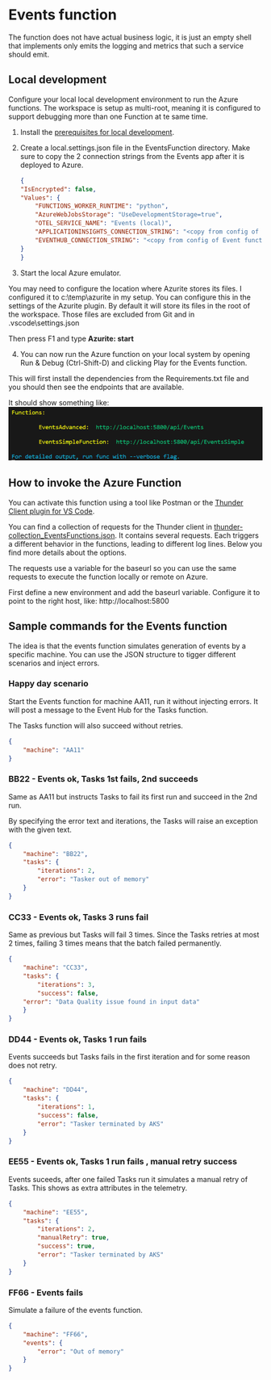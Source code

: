 # Events function

The function does not have actual business logic, it is just an empty shell that implements only emits the logging and metrics that such a service should emit.

## Local development
Configure your local local development environment to run the Azure functions. The workspace is setup as multi-root, meaning it is configured to support debugging more than one Function at te same time.

1. Install the [prerequisites for local development](../../README.md).

2. Create a local.settings.json file in the EventsFunction directory. Make sure to copy the 2 connection strings from the Events app after it is deployed to Azure.

    ```json
    {
    "IsEncrypted": false,
    "Values": {
        "FUNCTIONS_WORKER_RUNTIME": "python",
        "AzureWebJobsStorage": "UseDevelopmentStorage=true",
        "OTEL_SERVICE_NAME": "Events (local)",
        "APPLICATIONINSIGHTS_CONNECTION_STRING": "<copy from config of Event function in Azure>",
        "EVENTHUB_CONNECTION_STRING": "<copy from config of Event function in Azure>"
    }
    }
    ```

3. Start the local Azure emulator.

You may need to configure the location where Azurite stores its files. I configured it to c:\temp\azurite in my setup. You can configure this in the settings of the Azurite plugin. By default it will store its files in the root of the workspace. Those files are excluded from Git and in .vscode\settings.json

Then press F1 and type **Azurite: start**

4. You can now run the Azure function on your local system by opening Run & Debug (Ctrl-Shift-D) and clicking Play for the Events function.

This will first install the dependencies from the Requirements.txt file and you should then see the endpoints that are available.

It should show something like:
![Events started successfully](assets/EventsStartupUrls.png)

## How to invoke the Azure Function
You can activate this function using a tool like Postman or the [Thunder Client plugin for VS Code](https://marketplace.visualstudio.com/items?itemName=rangav.vscode-thunder-client).

You can find a collection of requests for the Thunder client in [thunder-collection_EventsFunctions.json](/thunder-collection_EventsFunctions.json). It contains several requests. Each triggers a different behavior in the functions, leading to different log lines. Below you find more details about the options.

The requests use a variable for the baseurl so you can use the same requests to execute the function locally or remote on Azure.

First define a new environment and add the baseurl variable. Configure it to point to the right host, like:
    http://localhost:5800


## Sample commands for the Events function
The idea is that the events function simulates generation of events by a specific machine. You can use the JSON structure to tigger different scenarios and inject errors.

### Happy day scenario
Start the Events function for machine AA11, run it without injecting errors. It will post a message to the Event Hub for the Tasks function.

The Tasks function will also succeed without retries.    

```json
{
    "machine": "AA11"
}
```

### BB22 - Events ok, Tasks 1st fails, 2nd succeeds
Same as AA11 but instructs Tasks to fail its first run and succeed in the 2nd run.

By specifying the error text and iterations, the Tasks will raise an exception with the given text. 
```json
{
    "machine": "BB22",
    "tasks": {
        "iterations": 2,
        "error": "Tasker out of memory"
    }
}
```

### CC33 - Events ok, Tasks 3 runs fail
Same as previous but Tasks will fail 3 times.
Since the Tasks retries at most 2 times, failing 3 times means that the batch failed permanently.

```json
{
    "machine": "CC33",
    "tasks": {
        "iterations": 3,
        "success": false,
    "error": "Data Quality issue found in input data"
    }
}
```

### DD44 - Events ok, Tasks 1 run fails
Events succeeds but Tasks fails in the first iteration and for some reason does not retry.
```json
{
    "machine": "DD44",
    "tasks": {
        "iterations": 1,
        "success": false,
        "error": "Tasker terminated by AKS"
    }
}
```

### EE55 - Events ok, Tasks 1 run fails , manual retry success
Events suceeds, after one failed Tasks run it simulates a manual retry of Tasks. This shows as extra attributes in the telemetry.
```json
{
    "machine": "EE55",
    "tasks": {
        "iterations": 2,
        "manualRetry": true,
        "success": true,
        "error": "Tasker terminated by AKS"
    }
}
```


### FF66 - Events fails
Simulate a failure of the events function.
```json
{
    "machine": "FF66",
    "events": {
        "error": "Out of memory"
    }
}
```
      